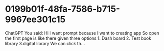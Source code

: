 # 0199b01f-48fa-7586-b715-9967ee301c15
ChatGPT You said: Hi I want prompt because I want to creating app So open  the first page is  like there given three options  1. Dash board  2. Test book library  3.digital library  We can click th...
